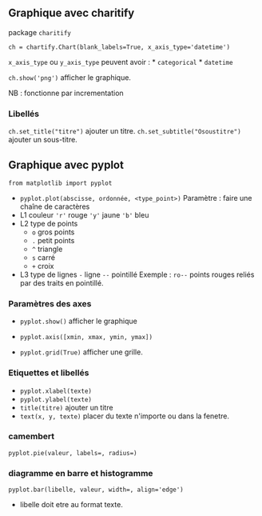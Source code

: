 ## Graphique avec charitify

package `charitify`

```
ch = chartify.Chart(blank_labels=True, x_axis_type='datetime')
```
`x_axis_type` ou `y_axis_type` peuvent avoir :
	* `categorical`
	* `datetime`

`ch.show('png')` afficher le graphique.

NB : fonctionne par incrementation

### Libellés

`ch.set_title("titre")` ajouter un titre.
`ch.set_subtitle("Osoustitre")` ajouter un sous-titre.

## Graphique avec pyplot

`from matplotlib import pyplot`

* `pyplot.plot(abscisse, ordonnée, <type_point>)`
Paramètre : faire une chaîne de caractères 
 * L1 couleur `'r'` rouge `'y'` jaune `'b'` bleu
 * L2 type de points 
 	* `o` gros points
 	* `.` petit points 
 	* `^` triangle
 	* `s` carré
 	* `+` croix
 * L3 type de lignes  `-` ligne `--` pointillé 
Exemple : `ro--` points rouges reliés par des traits en pointillé.

### Paramètres des axes

* `pyplot.show()` afficher le graphique
* `pyplot.axis([xmin, xmax, ymin, ymax])`

* `pyplot.grid(True)` afficher une grille.

### Etiquettes et libellés

* `pyplot.xlabel(texte)` 
* `pyplot.ylabel(texte)`
* `title(titre)` ajouter un titre
* `text(x, y, texte)` placer du texte n'importe ou dans la fenetre.

### camembert 

`pyplot.pie(valeur, labels=, radius=)`

### diagramme en barre et histogramme

`pyplot.bar(libelle, valeur, width=, align='edge')`
* libelle doit etre au format texte.

